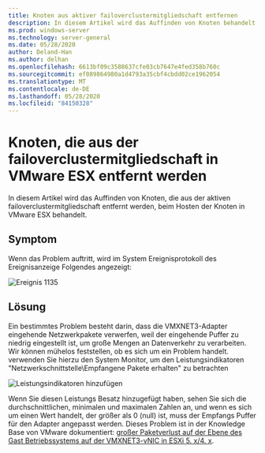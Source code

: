 ```yaml
---
title: Knoten aus aktiver failoverclustermitgliedschaft entfernen
description: In diesem Artikel wird das Auffinden von Knoten behandelt, die aus der Mitgliedschaft des aktiven Failoverclusters entfernt wurden
ms.prod: windows-server
ms.technology: server-general
ms.date: 05/28/2020
author: Deland-Han
ms.author: delhan
ms.openlocfilehash: 6613bf09c3588637cfe03cb7647e4fed358b760c
ms.sourcegitcommit: ef089864980a1d4793a35cbf4cbdd02ce1962054
ms.translationtype: MT
ms.contentlocale: de-DE
ms.lasthandoff: 05/28/2020
ms.locfileid: "84150328"
---
```

# <a name="nodes-being-removed-from-failover-cluster-membership-on-vmware-esx"></a>Knoten, die aus der failoverclustermitgliedschaft in VMware ESX entfernt werden

In diesem Artikel wird das Auffinden von Knoten, die aus der aktiven failoverclustermitgliedschaft entfernt werden, beim Hosten der Knoten in VMware ESX behandelt.

## <a name="symptom"></a>Symptom

Wenn das Problem auftritt, wird im System Ereignisprotokoll des Ereignisanzeige Folgendes angezeigt:

![Ereignis 1135](media/nodes-failover-cluster-vmware/1135.png)

## <a name="resolution"></a>Lösung

Ein bestimmtes Problem besteht darin, dass die VMXNET3-Adapter eingehende Netzwerkpakete verwerfen, weil der eingehende Puffer zu niedrig eingestellt ist, um große Mengen an Datenverkehr zu verarbeiten. Wir können mühelos feststellen, ob es sich um ein Problem handelt. verwenden Sie hierzu den System Monitor, um den Leistungsindikatoren "Netzwerkschnittstelle\Empfangene Pakete erhalten" zu betrachten

![Leistungsindikatoren hinzufügen](media/nodes-failover-cluster-vmware/0527.png)

Wenn Sie diesen Leistungs Besatz hinzugefügt haben, sehen Sie sich die durchschnittlichen, minimalen und maximalen Zahlen an, und wenn es sich um einen Wert handelt, der größer als 0 (null) ist, muss der Empfangs Puffer für den Adapter angepasst werden. Dieses Problem ist in der Knowledge Base von VMware dokumentiert: [großer Paketverlust auf der Ebene des Gast Betriebssystems auf der VMXNET3-vNIC in ESXi 5. x/4. x](https://kb.vmware.com/s/article/2039495).
